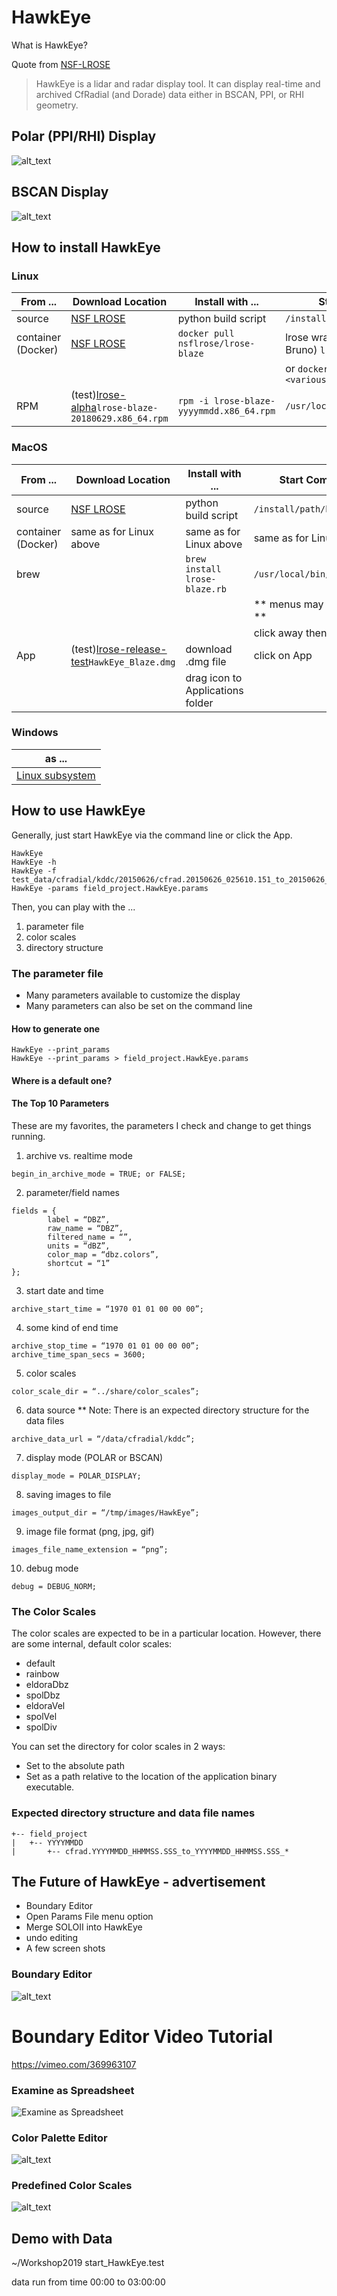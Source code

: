 # HawkEye
What is HawkEye?

Quote from [NSF-LROSE](https://nsf-lrose.github.io/howtorun_HawkEye.html)
> HawkEye is a lidar and radar display tool. It can display real-time and archived CfRadial (and Dorade) data either in BSCAN,  PPI, or RHI geometry.

## Polar (PPI/RHI) Display
![alt_text](./images/Polar_Display.png)


## BSCAN Display
![alt_text](./images/BSCAN_Display.png)

## How to install HawkEye

### Linux
| From ... | Download Location | Install with ... | Start Command |
|----------|-------------------|------------------|---------------|
| source   | [NSF LROSE](https://nsf-lrose.github.io/software.html)| python build script | `/install/path/bin/HawkEye`|
| container (Docker) | [NSF LROSE](https://nsf-lrose.github.io/software.html)| `docker pull nsflrose/lrose-blaze`| lrose wrapper script (ask Bruno) `lrose -h`| 
|          | | | or `docker run lrose-blaze <various args>`|
| RPM | (test)[lrose-alpha](https://github.com/NCAR/lrose-alpha/releases)`lrose-blaze-20180629.x86_64.rpm`|`rpm -i lrose-blaze-yyyymmdd.x86_64.rpm` | `/usr/local/lrose/bin/HawkEye` |


### MacOS
| From ... | Download Location | Install with ... | Start Command |
|----------|-------------------|------------------|---------------|
| source   | [NSF LROSE](https://nsf-lrose.github.io/software.html)| python build script | `/install/path/bin/HawkEye`|
| container (Docker) | same as for Linux above | same as for Linux above| same as for Linux above|
| brew |  | `brew install lrose-blaze.rb` | `/usr/local/bin/HawkEye`|
|      |  |                            | ** menus may not work ** |
|      |  |                            | click away then back |
| App | (test)[lrose-release-test](https://github.com/NCAR/lrose-release-test/releases)`HawkEye_Blaze.dmg`| download .dmg file | click on App |
| |                                              | drag icon to Applications folder | |



### Windows
| as ... |
|----------|
|[Linux subsystem](https://github.com/NCAR/lrose-core/issues/61) |


## How to use HawkEye
Generally, just start HawkEye via the command line or click the App. 

```
HawkEye
HawkEye -h
HawkEye -f test_data/cfradial/kddc/20150626/cfrad.20150626_025610.151_to_20150626_030145.891_KDDC_v270_Surveillance_SUR.nc
HawkEye -params field_project.HawkEye.params
```

Then, you can play with the ...
1. parameter file
2. color scales
3. directory structure

### The parameter file

* Many parameters available to customize the display
* Many parameters can also be set on the command line

#### How to generate one
```
HawkEye --print_params 
HawkEye --print_params > field_project.HawkEye.params
```
#### Where is a default one?
#### The Top 10 Parameters

These are my favorites, the parameters I check and change to get things running.
1. archive vs. realtime mode
```
begin_in_archive_mode = TRUE; or FALSE;
```
2. parameter/field names
```
fields = {
        label = “DBZ”,
        raw_name = “DBZ”,
        filtered_name = “”,
        units = “dBZ”,
        color_map = “dbz.colors”,
        shortcut = “1”
};
```
3. start date and time
```
archive_start_time = “1970 01 01 00 00 00”;
```
4. some kind of end time 
```
archive_stop_time = “1970 01 01 00 00 00”;
archive_time_span_secs = 3600;
```
5. color scales
```
color_scale_dir = “../share/color_scales”;
```
6. data source ** Note: There is an expected directory structure for the data files
```
archive_data_url = “/data/cfradial/kddc”;
```
7. display mode (POLAR or BSCAN)
```
display_mode = POLAR_DISPLAY;
```
8. saving images to file
```
images_output_dir = “/tmp/images/HawkEye”;
```
9. image file format (png, jpg, gif)
```
images_file_name_extension = “png”;
```
10. debug mode
```
debug = DEBUG_NORM;
```

### The Color Scales
The color scales are expected to be in a particular location. However, there are some internal, default color scales:
*  default
*  rainbow
*  eldoraDbz
*  spolDbz
*  eldoraVel
*  spolVel
*  spolDiv

You can set the directory for color scales in 2 ways:
* Set to the absolute path
* Set as a path relative to the location of the application binary
executable.

### Expected directory structure and data file names
```
+-- field_project
|   +-- YYYYMMDD
|       +-- cfrad.YYYYMMDD_HHMMSS.SSS_to_YYYYMMDD_HHMMSS.SSS_*
```


## The Future of HawkEye - advertisement

* Boundary Editor
* Open Params File menu option
* Merge SOLOII into HawkEye
* undo editing
* A few screen shots

### Boundary Editor ###
![alt_text](./images/BoundaryEditorScreen0.jpg "Boundary Editor")

# Boundary Editor Video Tutorial
https://vimeo.com/369963107

### Examine as Spreadsheet
![Examine as Spreadsheet](./images/HawkEye_SOLOII_examine.png "Examine as Spreadsheet")

### Color Palette Editor
![alt_text](./images/HawkEye_SOLOII_color_palette.png "Color Palette Editor")

### Predefined Color Scales
![alt_text](./images/HawkEye_SOLOII_sample_color_palettes.png "Predefined Color Scales")

## Demo with Data
~/Workshop2019
start_HawkEye.test  

data run from time 00:00 to 03:00:00
